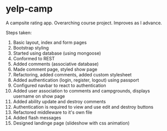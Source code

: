 # yelp-camp
A campsite rating app. Overarching course project. Improves as I advance.

Steps taken:
1. Basic layout, index and form pages
2. Bootstrap styling
3. Started using database (using mongoose)
4. Conformed to REST
5. Added comments (associative database)
6. Made comment page, styled show page
7. Refactoring, added comments, added custom stylesheet
8. Added authentication (login, register, logout) using passport
9. Configured navbar to react to authentication
10. Added user association to comments and campgrounds, displays username on show page 
11. Added ability update and destroy comments
12. Authentication is required to view and use edit and destroy buttons
13. Refactored middleware to it's own file
14. Added flash messages
15. Designed landinge page (slideshow with css animation)